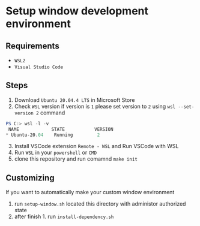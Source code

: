 # Setup window development environment

## Requirements
- `WSL2`
- `Visual Studio Code`

## Steps
1. Download `Ubuntu 20.04.4 LTS` in Microsoft Store
2. Check `WSL` version
    if version is `1` please set version to `2` using `wsl --set-version 2` command
```powershell
PS C:> wsl -l -v
 NAME            STATE           VERSION
* Ubuntu-20.04    Running         2
```
3. Install VSCode extension `Remote - WSL` and Run VSCode with WSL
4. Run `WSL` in your `powershell` or `CMD`
5. clone this repository and run comamnd `make init`

## Customizing
If you want to automatically make your custom window environment
1. run `setup-window.sh` located this directory with administor authorized state
2. after finish 1. run `install-dependency.sh`
